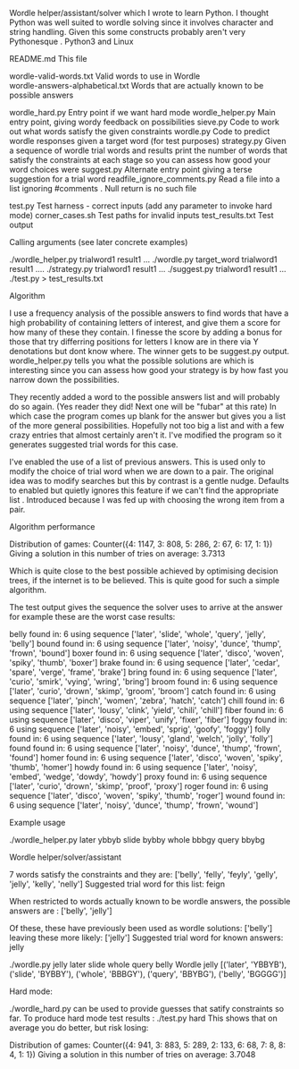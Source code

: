 
Wordle helper/assistant/solver 
which I wrote to learn Python.  I thought Python was well suited to wordle solving since it involves
character and string handling. Given this some constructs probably aren't very Pythonesque .
Python3 and Linux 


README.md                            This file

wordle-valid-words.txt              Valid words to use in Wordle        
wordle-answers-alphabetical.txt     Words that are actually known to be possible answers

wordle_hard.py                      Entry point if we want hard mode
wordle_helper.py                    Main entry point, giving wordy feedback on possibilities
sieve.py                            Code to work out what words satisfy the given constraints
wordle.py                           Code to predict wordle responses given a target word (for test purposes) 
strategy.py                         Given a sequence of wordle trial words and results
                                    print the number of  words that satisfy the constraints
                                    at each stage so you can assess how good your word choices were
suggest.py                          Alternate entry point giving a terse suggestion for a trial word
readfile_ignore_comments.py 	    Read a file into a list ignoring #comments . Null return is no such file

test.py                             Test harness - correct inputs (add any parameter to invoke hard mode)
corner_cases.sh                     Test paths for invalid inputs
test_results.txt                    Test output


Calling arguments (see later concrete examples)

./wordle_helper.py  trialword1  result1 ... 
./wordle.py  target_word trialword1  result1  ....
./strategy.py  trialword1  result1 ... 
./suggest.py  trialword1 result1 ... 
./test.py > test_results.txt

Algorithm

I use a frequency analysis of the possible answers to find words that
have a high probability of containing letters of interest, and give them
a score for how many of these they contain. I finesse the score by adding
a bonus for those that try differring positions for letters I know are in there
via Y denotations but dont know where.  The winner gets to be suggest.py output.
wordle_helper.py tells you what the possible solutions are which is interesting
since you can assess how good your strategy is by how fast you narrow down the possibilities.

They recently added a word to the possible answers list and will probably do so again. (Yes reader
they did! Next one will be "fubar" at this rate) In which case the program comes up blank
for the answer but gives you a list of the more general possibilities. Hopefully not
too big a list and with a few crazy entries that almost certainly aren't it. 
I've modified the program so it generates suggested trial words for this case. 

I've enabled the use of a list of previous answers. This is used only to modify
the choice of trial word when we are down to a pair. The original idea was to modify
searches but this by contrast is a gentle nudge. Defaults to enabled but quietly ignores
this feature if we can't find the appropriate list . 
Introduced because I was fed up with choosing the
wrong item from a pair.

Algorithm performance

Distribution of games: Counter({4: 1147, 3: 808, 5: 286, 2: 67, 6: 17, 1: 1})
Giving a solution in this number of tries on average: 3.7313

Which is quite close to the best possible achieved by optimising decision trees,
if the internet is to be believed. This is quite good for such a simple 
algorithm.

The test output gives the sequence the solver uses to arrive at the answer
for example these are the worst case results:


belly found in: 6 using sequence ['later', 'slide', 'whole', 'query', 'jelly', 'belly']
bound found in: 6 using sequence ['later', 'noisy', 'dunce', 'thump', 'frown', 'bound']
boxer found in: 6 using sequence ['later', 'disco', 'woven', 'spiky', 'thumb', 'boxer']
brake found in: 6 using sequence ['later', 'cedar', 'spare', 'verge', 'frame', 'brake']
bring found in: 6 using sequence ['later', 'curio', 'smirk', 'vying', 'wring', 'bring']
broom found in: 6 using sequence ['later', 'curio', 'drown', 'skimp', 'groom', 'broom']
catch found in: 6 using sequence ['later', 'pinch', 'women', 'zebra', 'hatch', 'catch']
chill found in: 6 using sequence ['later', 'lousy', 'clink', 'yield', 'chili', 'chill']
fiber found in: 6 using sequence ['later', 'disco', 'viper', 'unify', 'fixer', 'fiber']
foggy found in: 6 using sequence ['later', 'noisy', 'embed', 'sprig', 'goofy', 'foggy']
folly found in: 6 using sequence ['later', 'lousy', 'gland', 'welch', 'jolly', 'folly']
found found in: 6 using sequence ['later', 'noisy', 'dunce', 'thump', 'frown', 'found']
homer found in: 6 using sequence ['later', 'disco', 'woven', 'spiky', 'thumb', 'homer']
howdy found in: 6 using sequence ['later', 'noisy', 'embed', 'wedge', 'dowdy', 'howdy']
proxy found in: 6 using sequence ['later', 'curio', 'drown', 'skimp', 'proof', 'proxy']
roger found in: 6 using sequence ['later', 'disco', 'woven', 'spiky', 'thumb', 'roger']
wound found in: 6 using sequence ['later', 'noisy', 'dunce', 'thump', 'frown', 'wound']

Example usage

./wordle_helper.py later ybbyb slide bybby whole bbbgy query bbybg

Wordle helper/solver/assistant

7  words satisfy the constraints and they are:
 ['belly', 'felly', 'feyly', 'gelly', 'jelly', 'kelly', 'nelly']
Suggested trial word for this list: feign 

When restricted to words actually known to be wordle answers,
the possible answers are : ['belly', 'jelly'] 

Of these, these have previously been  used as wordle solutions: ['belly']
leaving these more likely: ['jelly']
Suggested trial word for known answers: jelly


./wordle.py jelly later slide whole query belly 
Wordle
jelly [('later', 'YBBYB'), ('slide', 'BYBBY'), ('whole', 'BBBGY'), ('query', 'BBYBG'), ('belly', 'BGGGG')]

Hard mode:

./wordle_hard.py can be used to provide guesses that satify constraints so far.
To produce hard mode test results :
./test.py hard 
This shows that on average you do better, but risk losing:

Distribution of games: Counter({4: 941, 3: 883, 5: 289, 2: 133, 6: 68, 7: 8, 8: 4, 1: 1})
Giving a solution in this number of tries on average: 3.7048


